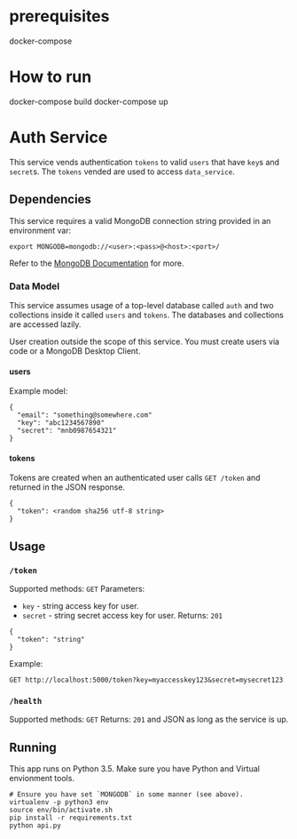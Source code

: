 # prerequisites
docker-compose

# How to run
docker-compose build
docker-compose up

# Auth Service

This service vends authentication `tokens` to valid `users` that have `key`s and
`secret`s. The `tokens` vended are used to access `data_service`.

## Dependencies
This service requires a valid MongoDB connection string provided in an environment var:

```
export MONGODB=mongodb://<user>:<pass>@<host>:<port>/
```

Refer to the [MongoDB Documentation](https://docs.mongodb.com/manual/reference/connection-string/) for more.

### Data Model

This service assumes usage of a top-level database called `auth` and two collections
inside it called `users` and `tokens`. The databases and collections are accessed lazily.

User creation outside the scope of this service. You must create users via code or a MongoDB Desktop Client.

#### users

Example model:
```
{
  "email": "something@somewhere.com"
  "key": "abc1234567890"
  "secret": "mnb0987654321"
}
```

#### tokens

Tokens are created when an authenticated user calls `GET /token` and returned in the JSON response.

```
{
  "token": <random sha256 utf-8 string>
}
```

## Usage

### `/token`

Supported methods: `GET`
Parameters:
- `key` - string access key for user.
- `secret` - string secret access key for user.
Returns: `201`

```
{
  "token": "string"
}
```

Example:

```
GET http://localhost:5000/token?key=myaccesskey123&secret=mysecret123
```

### `/health`

Supported methods: `GET`
Returns: `201` and JSON as long as the service is up.

## Running

This app runs on Python 3.5. Make sure you have Python and Virtual envionment tools.

```
# Ensure you have set `MONGODB` in some manner (see above).
virtualenv -p python3 env
source env/bin/activate.sh
pip install -r requirements.txt
python api.py
```
